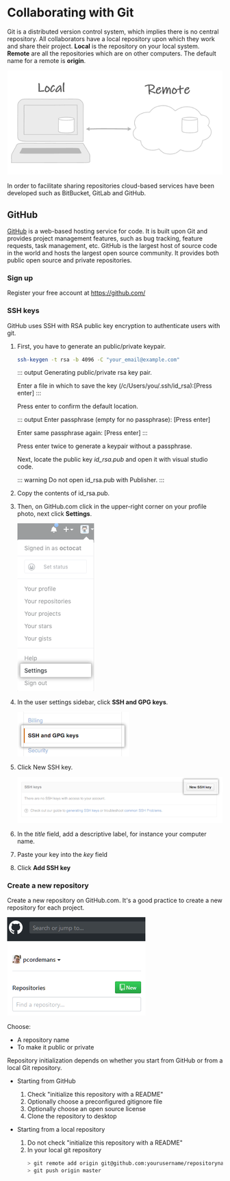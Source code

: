 # Collaborating with Git

Git is a distributed version control system, which implies there is no central repository. All collaborators have a local repository upon which they work and share their project. **Local** is the repository on your local system. **Remote** are all the repositories which are on other computers. The default name for a remote is **origin**.

![Local and remote](./assets/local-remote.png)

In order to facilitate sharing repositories cloud-based services have been developed such as BitBucket, GitLab and GitHub.

## GitHub

[GitHub](github.com) is a web-based hosting service for code. It is built upon Git and provides project management features, such as bug tracking, feature requests, task management, etc. GitHub is the largest host of source code in the world and hosts the largest open source community. It provides both public open source and private repositories. 

### Sign up 

Register your free account at https://github.com/

### SSH keys

GitHub uses SSH with RSA public key encryption to authenticate users with git. 

1. First, you have to generate an public/private keypair.

    ```bash
    ssh-keygen -t rsa -b 4096 -C "your_email@example.com"
    ```

    ::: output
    Generating public/private rsa key pair.

    Enter a file in which to save the key (/c/Users/you/.ssh/id_rsa):[Press enter]
    :::

    Press enter to confirm the default location.

    ::: output
    Enter passphrase (empty for no passphrase): [Press enter]

    Enter same passphrase again: [Press enter]
    :::

    Press enter twice to generate a keypair without a passphrase.

    Next, locate the public key *id_rsa.pub* and open it with visual studio code.

    ::: warning
    Do not open id_rsa.pub with Publisher.
    :::

2. Copy the contents of id_rsa.pub.
3. Then, on GitHub.com click in the upper-right corner on your profile photo, next click **Settings**.

    ![Click settings](./assets/userbar-account-settings.png)

4. In the user settings sidebar, click **SSH and GPG keys**.

    ![Click ssh and gpg keys](./assets/settings-sidebar.png)

5. Click New SSH key.

    ![Click new ssh key](./assets/ssh-add.png)

6. In the *title* field, add a descriptive label, for instance your computer name.
7. Paste your key into the *key* field
8. Click **Add SSH key**


### Create a new repository

Create a new repository on GitHub.com. It's a good practice to create a new repository for each project.

![Click new](./assets/create-repo.png)

Choose: 
* A repository name
* To make it public or private

Repository initialization depends on whether you start from GitHub or from a local Git repository.

* Starting from GitHub
    1. Check "initialize this repository with a README"
    2. Optionally choose a preconfigured gitignore file
    3. Optionally choose an open source license
    4. Clone the repository to desktop

* Starting from a local repository
    1. Do not check "initialize this repository with a README"
    2. In your local git repository
        ```bash
        > git remote add origin git@github.com:yourusername/repositoryname.git
        > git push origin master
        ```
